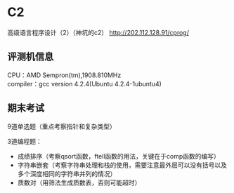 # C2

高级语言程序设计（2）（神坑的c2） 
http://202.112.128.91/cprog/


## 评测机信息

CPU：AMD Sempron(tm),1908.810MHz              
compiler：gcc version 4.2.4(Ubuntu 4.2.4-1ubuntu4) 


## 期末考试

9道单选题（重点考察指针和复杂类型）

3道编程题：
- 成绩排序（考察qsort函数，ftell函数的用法，关键在于comp函数的编写）
- 字符串嵌套（考察字符串处理和栈的使用，需要注意最外层可以没有括号以及多个深度相同的字符串并列的情况）
- 质数对（用筛法生成质数表，否则可能超时）

